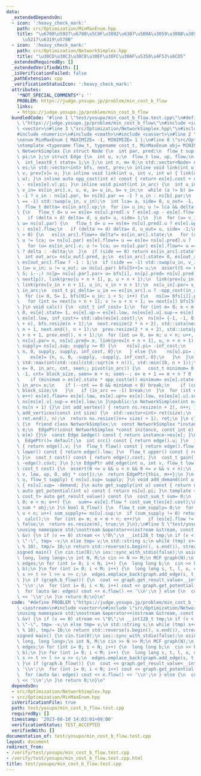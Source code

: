 ```yaml
---
data:
  _extendedDependsOn:
  - icon: ':heavy_check_mark:'
    path: src/Optimization/MinMaxEnum.hpp
    title: "\u6700\u5927\u6700\u5C0F\u3092\u6307\u5B9A\u3059\u308B\u305F\u3081\u306E\
      \u5217\u6319\u578B"
  - icon: ':heavy_check_mark:'
    path: src/Optimization/NetworkSimplex.hpp
    title: "\u30CD\u30C3\u30C8\u30EF\u30FC\u30AF\u5358\u4F53\u6CD5"
  _extendedRequiredBy: []
  _extendedVerifiedWith: []
  _isVerificationFailed: false
  _pathExtension: cpp
  _verificationStatusIcon: ':heavy_check_mark:'
  attributes:
    '*NOT_SPECIAL_COMMENTS*': ''
    PROBLEM: https://judge.yosupo.jp/problem/min_cost_b_flow
    links:
    - https://judge.yosupo.jp/problem/min_cost_b_flow
  bundledCode: "#line 1 \"test/yosupo/min_cost_b_flow.test.cpp\"\n#define PROBLEM\
    \ \"https://judge.yosupo.jp/problem/min_cost_b_flow\"\n#include <iostream>\n#include\
    \ <vector>\n#line 3 \"src/Optimization/NetworkSimplex.hpp\"\n#include <algorithm>\n\
    #include <numeric>\n#include <cmath>\n#include <cassert>\n#line 2 \"src/Optimization/MinMaxEnum.hpp\"\
    \nenum MinMaxEnum { MAXIMIZE= -1, MINIMIZE= 1 };\n#line 8 \"src/Optimization/NetworkSimplex.hpp\"\
    \ntemplate <typename flow_t, typename cost_t, MinMaxEnum obj= MINIMIZE> class\
    \ NetworkSimplex {\n struct Node {\n  int par, pred;\n  flow_t sup;\n  cost_t\
    \ pi;\n };\n struct Edge {\n  int u, v;\n  flow_t low, up, flow;\n  cost_t cost;\n\
    \  int_least8_t state= 1;\n };\n int n, m= 0;\n std::vector<Node> ns;\n std::vector<Edge>\
    \ es;\n std::vector<int> bfs, next, prev;\n inline void link(int u, int v) { next[u]=\
    \ v, prev[v]= u; }\n inline void link(int u, int v, int w) { link(u, v), link(v,\
    \ w); }\n inline auto opp_cost(int e) const { return es[e].cost + ns[es[e].u].pi\
    \ - ns[es[e].v].pi; }\n inline void pivot(int in_arc) {\n  int u_in= es[in_arc].u,\
    \ v_in= es[in_arc].v, u, e, a= u_in, b= v_in;\n  while (a != b) a= ns[a].par ==\
    \ -1 ? v_in : ns[a].par, b= ns[b].par == -1 ? u_in : ns[b].par;\n  if (es[in_arc].state\
    \ == -1) std::swap(u_in, v_in);\n  int lca= a, side= 0, u_out= -1, i= 0, S= 0;\n\
    \  flow_t delta= es[in_arc].up;\n  for (u= u_in; u != lca && delta > 0; u= ns[u].par)\
    \ {\n   flow_t d= u == es[e= ns[u].pred].v ? es[e].up - es[e].flow : es[e].flow;\n\
    \   if (delta > d) delta= d, u_out= u, side= 1;\n  }\n  for (u= v_in; u != lca;\
    \ u= ns[u].par) {\n   flow_t d= u == es[e= ns[u].pred].u ? es[e].up - es[e].flow\
    \ : es[e].flow;\n   if (delta >= d) delta= d, u_out= u, side= -1;\n  }\n  if (delta\
    \ > 0) {\n   es[in_arc].flow+= delta*= es[in_arc].state;\n   for (u= es[in_arc].u;\
    \ u != lca; u= ns[u].par) es[e].flow+= u == es[e= ns[u].pred].u ? -delta : delta;\n\
    \   for (u= es[in_arc].v; u != lca; u= ns[u].par) es[e].flow+= u == es[e= ns[u].pred].u\
    \ ? delta : -delta;\n  }\n  if (side == 0) return es[in_arc].state*= -1, void();\n\
    \  int out_arc= ns[u_out].pred, p;\n  es[in_arc].state= 0, es[out_arc].state=\
    \ es[out_arc].flow ? -1 : 1;\n  if (side == -1) std::swap(u_in, v_in);\n  for\
    \ (u= u_in; u != u_out; u= ns[u].par) bfs[S++]= u;\n  assert(S <= n);\n  for (i=\
    \ S; i--;) ns[p= ns[u].par].par= u= bfs[i], ns[p].pred= ns[u].pred, link(prev[p],\
    \ next[p]), link(prev[u + n + 1], p, u + n + 1);\n  link(prev[u_in], next[u_in]),\
    \ link(prev[v_in + n + 1], u_in, v_in + n + 1);\n  ns[u_in].par= v_in, ns[u_in].pred=\
    \ in_arc;\n  cost_t pi_delta= u_in == es[in_arc].u ? -opp_cost(in_arc) : opp_cost(in_arc);\n\
    \  for (i= 0, S= 1, bfs[0]= u_in; i < S; i++) {\n   ns[u= bfs[i]].pi+= pi_delta;\n\
    \   for (int v= next[u + n + 1]; v != u + n + 1; v= next[v]) bfs[S++]= v;\n  }\n\
    \ }\n void calc() {\n  cost_t inf_cost= 1;\n  for (int e= 0; e < m; e++) es[e].flow=\
    \ 0, es[e].state= 1, es[e].up-= es[e].low, ns[es[e].u].sup-= es[e].low, ns[es[e].v].sup+=\
    \ es[e].low, inf_cost+= std::abs(es[e].cost);\n  ns[n]= {-1, -1, 0, 0}, es.resize(m\
    \ + n), bfs.resize(n + 1);\n  next.resize(2 * n + 2), std::iota(next.begin() +\
    \ n + 1, next.end(), n + 1);\n  prev.resize(2 * n + 2), std::iota(prev.begin()\
    \ + n + 1, prev.end(), n + 1);\n  for (int u= 0, e= m; u < n; u++, e++) {\n  \
    \ ns[u].par= n, ns[u].pred= e, link(prev[n + n + 1], u, n + n + 1);\n   if (auto\
    \ supply= ns[u].sup; supply >= 0) {\n    ns[u].pi= -inf_cost;\n    es[e]= {u,\
    \ n, 0, supply, supply, inf_cost, 0};\n   } else {\n    ns[u].pi= inf_cost;\n\
    \    es[e]= {n, u, 0, -supply, -supply, inf_cost, 0};\n   }\n  }\n  int block_size=\
    \ std::max(int(std::ceil(std::sqrt(m + n))), std::min(10, n + 1));\n  for (int\
    \ e= 0, in_arc, cnt, seen;; pivot(in_arc)) {\n   cost_t minimum= 0;\n   for (in_arc=\
    \ -1, cnt= block_size, seen= m + n; seen--; e= e + 1 == m + n ? 0 : e + 1) {\n\
    \    if (minimum > es[e].state * opp_cost(e)) minimum= es[e].state * opp_cost(e),\
    \ in_arc= e;\n    if (--cnt == 0 && minimum < 0) break;\n    if (cnt == 0) cnt=\
    \ block_size;\n   }\n   if (in_arc == -1) break;\n  }\n  for (int e= 0; e < m;\
    \ e++) es[e].flow+= es[e].low, es[e].up+= es[e].low, ns[es[e].u].sup+= es[e].low,\
    \ ns[es[e].v].sup-= es[e].low;\n }\npublic:\n NetworkSimplex(int n= 0): n(n),\
    \ ns(n + 1) {}\n int add_vertex() { return ns.resize(n + 2), n++; }\n std::vector<int>\
    \ add_vertices(const int size) {\n  std::vector<int> ret(size);\n  std::iota(ret.begin(),\
    \ ret.end(), n);\n  return ns.resize((n+= size) + 1), ret;\n }\n class EdgePtr\
    \ {\n  friend class NetworkSimplex;\n  const NetworkSimplex *instance;\n  int\
    \ e;\n  EdgePtr(const NetworkSimplex *const instance, const int e): instance(instance),\
    \ e(e) {}\n  const Edge &edge() const { return instance->es[e]; }\n public:\n\
    \  EdgePtr()= default;\n  int src() const { return edge().u; }\n  int dst() const\
    \ { return edge().v; }\n  flow_t flow() const { return edge().flow; }\n  flow_t\
    \ lower() const { return edge().low; }\n  flow_t upper() const { return edge().up;\
    \ }\n  cost_t cost() const { return edge().cost; }\n  cost_t gain() const { return\
    \ -edge().cost; }\n };\n EdgePtr add_edge(int u, int v, flow_t low, flow_t up,\
    \ cost_t cost) {\n  assert(0 <= u && u < n && 0 <= v && v < n);\n  es.push_back({u,\
    \ v, low, up, 0, obj * cost});\n  return EdgePtr{this, m++};\n }\n void add_supply(int\
    \ u, flow_t supply) { ns[u].sup= supply; }\n void add_demand(int u, flow_t demand)\
    \ { ns[u].sup= -demand; }\n auto get_supply(int u) const { return ns[u].sup; }\n\
    \ auto get_potential(int u) const { return ns[u].pi; }\n template <typename cost_sum_t=\
    \ cost_t> auto get_result_value() const {\n  cost_sum_t sum= 0;\n  for (int e=\
    \ 0; e < m; e++) {\n   sum+= es[e].flow * cost_sum_t(es[e].cost);\n  }\n  return\
    \ sum * obj;\n }\n bool b_flow() {\n  flow_t sum_supply= 0;\n  for (int u= 0;\
    \ u < n; u++) sum_supply+= ns[u].sup;\n  if (sum_supply != 0) return false;\n\
    \  calc();\n  for (int e= m; e < m + n; e++)\n   if (es[e].flow != 0) return es.resize(m),\
    \ false;\n  return es.resize(m), true;\n }\n};\n#line 5 \"test/yosupo/min_cost_b_flow.test.cpp\"\
    \nusing namespace std;\nostream &operator<<(ostream &stream, const __int128_t\
    \ &v) {\n if (v == 0) stream << \"0\";\n __int128_t tmp;\n if (v < 0) stream <<\
    \ \"-\", tmp= -v;\n else tmp= v;\n std::string s;\n while (tmp) s+= '0' + (tmp\
    \ % 10), tmp/= 10;\n return std::reverse(s.begin(), s.end()), stream << s;\n}\n\
    signed main() {\n cin.tie(0);\n ios::sync_with_stdio(false);\n using MCF= NetworkSimplex<long\
    \ long, long long>;\n int N, M;\n cin >> N >> M;\n MCF graph(N);\n vector<MCF::EdgePtr>\
    \ edges;\n for (int i= 0; i < N; i++) {\n  long long b;\n  cin >> b;\n  graph.add_supply(i,\
    \ b);\n }\n for (int i= 0; i < M; i++) {\n  long long s, t, l, u, c;\n  cin >>\
    \ s >> t >> l >> u >> c;\n  edges.emplace_back(graph.add_edge(s, t, l, u, c));\n\
    \ }\n if (graph.b_flow()) {\n  cout << graph.get_result_value<__int128_t>() <<\
    \ '\\n';\n  for (int i= 0; i < N; i++) cout << graph.get_potential(i) << '\\n';\n\
    \  for (auto &e: edges) cout << e.flow() << '\\n';\n } else {\n  cout << \"infeasible\"\
    \ << '\\n';\n }\n return 0;\n}\n"
  code: "#define PROBLEM \"https://judge.yosupo.jp/problem/min_cost_b_flow\"\n#include\
    \ <iostream>\n#include <vector>\n#include \"src/Optimization/NetworkSimplex.hpp\"\
    \nusing namespace std;\nostream &operator<<(ostream &stream, const __int128_t\
    \ &v) {\n if (v == 0) stream << \"0\";\n __int128_t tmp;\n if (v < 0) stream <<\
    \ \"-\", tmp= -v;\n else tmp= v;\n std::string s;\n while (tmp) s+= '0' + (tmp\
    \ % 10), tmp/= 10;\n return std::reverse(s.begin(), s.end()), stream << s;\n}\n\
    signed main() {\n cin.tie(0);\n ios::sync_with_stdio(false);\n using MCF= NetworkSimplex<long\
    \ long, long long>;\n int N, M;\n cin >> N >> M;\n MCF graph(N);\n vector<MCF::EdgePtr>\
    \ edges;\n for (int i= 0; i < N; i++) {\n  long long b;\n  cin >> b;\n  graph.add_supply(i,\
    \ b);\n }\n for (int i= 0; i < M; i++) {\n  long long s, t, l, u, c;\n  cin >>\
    \ s >> t >> l >> u >> c;\n  edges.emplace_back(graph.add_edge(s, t, l, u, c));\n\
    \ }\n if (graph.b_flow()) {\n  cout << graph.get_result_value<__int128_t>() <<\
    \ '\\n';\n  for (int i= 0; i < N; i++) cout << graph.get_potential(i) << '\\n';\n\
    \  for (auto &e: edges) cout << e.flow() << '\\n';\n } else {\n  cout << \"infeasible\"\
    \ << '\\n';\n }\n return 0;\n}\n"
  dependsOn:
  - src/Optimization/NetworkSimplex.hpp
  - src/Optimization/MinMaxEnum.hpp
  isVerificationFile: true
  path: test/yosupo/min_cost_b_flow.test.cpp
  requiredBy: []
  timestamp: '2023-08-10 14:03:01+09:00'
  verificationStatus: TEST_ACCEPTED
  verifiedWith: []
documentation_of: test/yosupo/min_cost_b_flow.test.cpp
layout: document
redirect_from:
- /verify/test/yosupo/min_cost_b_flow.test.cpp
- /verify/test/yosupo/min_cost_b_flow.test.cpp.html
title: test/yosupo/min_cost_b_flow.test.cpp
---
```

